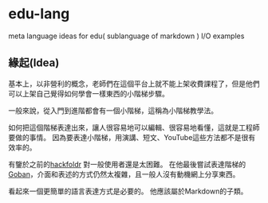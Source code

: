 # edu-lang
 meta language ideas for edu( sublanguage of markdown ) I/O examples 


## 緣起(Idea)

基本上，以非營利的概念，老師們在這個平台上就不能上架收費課程了，但是他們可以上架自己覺得如何學會一樣東西的小階梯步驟。

一般來說，從入門到進階都會有一個小階梯，這稱為小階梯教學法。

如何把這個階梯表達出來，讓人很容易地可以編輯、很容易地看懂，這就是工程師要做的事情。
因為要表達小階梯，用演講、短文、YouTube這些方法都不是很有效率的。

有鑒於之前的[hackfoldr](https://hackfoldr.org/about) 對一般使用者還是太困難。
在他最後嘗試表達階梯的[Goban](http://goban.bestian.tw)，介面和表述的方式仍然太複雜，且一般人沒有動機網上分享東西。

看起來一個更簡單的語言表達方式是必要的。
他應該屬於Markdown的子類。
